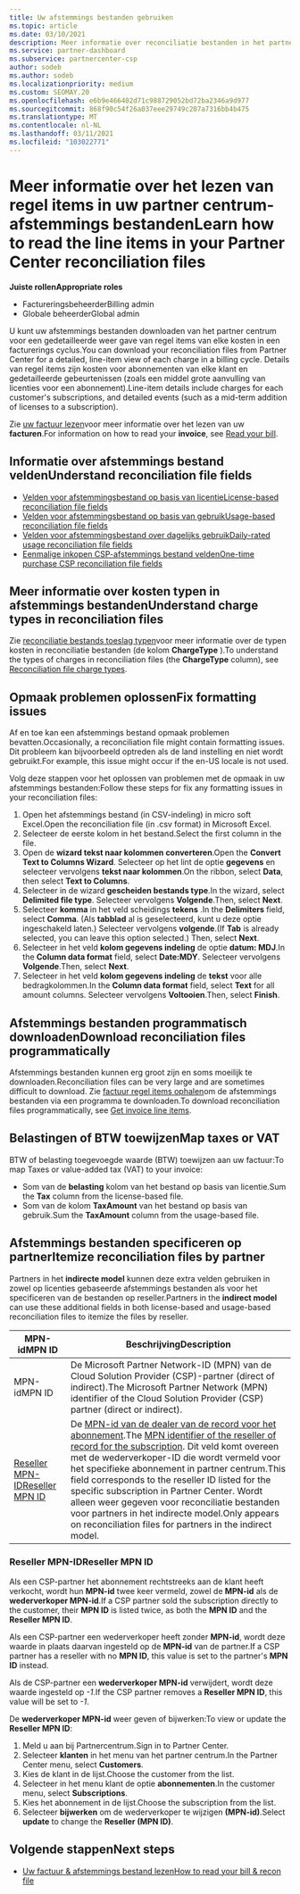 ```yaml
---
title: Uw afstemmings bestanden gebruiken
ms.topic: article
ms.date: 03/10/2021
description: Meer informatie over reconciliatie bestanden in het partner centrum en het interpreteren van gedetailleerde weer gaven van het regel item van kosten voor een bepaalde facturerings cyclus.
ms.service: partner-dashboard
ms.subservice: partnercenter-csp
author: sodeb
ms.author: sodeb
ms.localizationpriority: medium
ms.custom: SEOMAY.20
ms.openlocfilehash: e6b9e466402d71c988729052bd72ba2346a9d977
ms.sourcegitcommit: 868f90c54f26a037eee29749c207a7316bb4b475
ms.translationtype: MT
ms.contentlocale: nl-NL
ms.lasthandoff: 03/11/2021
ms.locfileid: "103022771"
---
```

# <a name="learn-how-to-read-the-line-items-in-your-partner-center-reconciliation-files"></a><span data-ttu-id="2b54e-103">Meer informatie over het lezen van regel items in uw partner centrum-afstemmings bestanden</span><span class="sxs-lookup"><span data-stu-id="2b54e-103">Learn how to read the line items in your Partner Center reconciliation files</span></span>

<span data-ttu-id="2b54e-104">**Juiste rollen**</span><span class="sxs-lookup"><span data-stu-id="2b54e-104">**Appropriate roles**</span></span>

- <span data-ttu-id="2b54e-105">Factureringsbeheerder</span><span class="sxs-lookup"><span data-stu-id="2b54e-105">Billing admin</span></span>
- <span data-ttu-id="2b54e-106">Globale beheerder</span><span class="sxs-lookup"><span data-stu-id="2b54e-106">Global admin</span></span>

<span data-ttu-id="2b54e-107">U kunt uw afstemmings bestanden downloaden van het partner centrum voor een gedetailleerde weer gave van regel items van elke kosten in een facturerings cyclus.</span><span class="sxs-lookup"><span data-stu-id="2b54e-107">You can download your reconciliation files from Partner Center for a detailed, line-item view of each charge in a billing cycle.</span></span> <span data-ttu-id="2b54e-108">Details van regel items zijn kosten voor abonnementen van elke klant en gedetailleerde gebeurtenissen (zoals een middel grote aanvulling van licenties voor een abonnement).</span><span class="sxs-lookup"><span data-stu-id="2b54e-108">Line-item details include charges for each customer's subscriptions, and detailed events (such as a mid-term addition of licenses to a subscription).</span></span>

<span data-ttu-id="2b54e-109">Zie [uw factuur lezen](read-your-bill.md)voor meer informatie over het lezen van uw **facturen**.</span><span class="sxs-lookup"><span data-stu-id="2b54e-109">For information on how to read your **invoice**, see [Read your bill](read-your-bill.md).</span></span>

## <a name="understand-reconciliation-file-fields"></a><span data-ttu-id="2b54e-110">Informatie over afstemmings bestand velden</span><span class="sxs-lookup"><span data-stu-id="2b54e-110">Understand reconciliation file fields</span></span>

- [<span data-ttu-id="2b54e-111">Velden voor afstemmingsbestand op basis van licentie</span><span class="sxs-lookup"><span data-stu-id="2b54e-111">License-based reconciliation file fields</span></span>](license-based-recon-files.md)
- [<span data-ttu-id="2b54e-112">Velden voor afstemmingsbestand op basis van gebruik</span><span class="sxs-lookup"><span data-stu-id="2b54e-112">Usage-based reconciliation file fields</span></span>](usage-based-recon-files.md)
- [<span data-ttu-id="2b54e-113">Velden voor afstemmingsbestand over dagelijks gebruik</span><span class="sxs-lookup"><span data-stu-id="2b54e-113">Daily-rated usage reconciliation file fields</span></span>](daily-rated-usage-recon-files.md)
- [<span data-ttu-id="2b54e-114">Eenmalige inkopen CSP-afstemmings bestand velden</span><span class="sxs-lookup"><span data-stu-id="2b54e-114">One-time purchase CSP reconciliation file fields</span></span>](modern-invoice-reconciliation-file.md)

## <a name="understand-charge-types-in-reconciliation-files"></a><span data-ttu-id="2b54e-115">Meer informatie over kosten typen in afstemmings bestanden</span><span class="sxs-lookup"><span data-stu-id="2b54e-115">Understand charge types in reconciliation files</span></span>

<span data-ttu-id="2b54e-116">Zie [reconciliatie bestands toeslag typen](recon-file-charge-types.md)voor meer informatie over de typen kosten in reconciliatie bestanden (de kolom **ChargeType** ).</span><span class="sxs-lookup"><span data-stu-id="2b54e-116">To understand the types of charges in reconciliation files (the **ChargeType** column), see [Reconciliation file charge types](recon-file-charge-types.md).</span></span>

## <a name="fix-formatting-issues"></a><span data-ttu-id="2b54e-117">Opmaak problemen oplossen</span><span class="sxs-lookup"><span data-stu-id="2b54e-117">Fix formatting issues</span></span>

<span data-ttu-id="2b54e-118">Af en toe kan een afstemmings bestand opmaak problemen bevatten.</span><span class="sxs-lookup"><span data-stu-id="2b54e-118">Occasionally, a reconciliation file might contain formatting issues.</span></span> <span data-ttu-id="2b54e-119">Dit probleem kan bijvoorbeeld optreden als de land instelling en niet wordt gebruikt.</span><span class="sxs-lookup"><span data-stu-id="2b54e-119">For example, this issue might occur if the en-US locale is not used.</span></span>

<span data-ttu-id="2b54e-120">Volg deze stappen voor het oplossen van problemen met de opmaak in uw afstemmings bestanden:</span><span class="sxs-lookup"><span data-stu-id="2b54e-120">Follow these steps for fix any formatting issues in your reconciliation files:</span></span>

1. <span data-ttu-id="2b54e-121">Open het afstemmings bestand (in CSV-indeling) in micro soft Excel.</span><span class="sxs-lookup"><span data-stu-id="2b54e-121">Open the reconciliation file (in .csv format) in Microsoft Excel.</span></span>
2. <span data-ttu-id="2b54e-122">Selecteer de eerste kolom in het bestand.</span><span class="sxs-lookup"><span data-stu-id="2b54e-122">Select the first column in the file.</span></span>
3. <span data-ttu-id="2b54e-123">Open de **wizard tekst naar kolommen converteren**.</span><span class="sxs-lookup"><span data-stu-id="2b54e-123">Open the **Convert Text to Columns Wizard**.</span></span> <span data-ttu-id="2b54e-124">Selecteer op het lint de optie **gegevens** en selecteer vervolgens **tekst naar kolommen**.</span><span class="sxs-lookup"><span data-stu-id="2b54e-124">On the ribbon, select **Data**, then select **Text to Columns**.</span></span>
4. <span data-ttu-id="2b54e-125">Selecteer in de wizard **gescheiden bestands type**.</span><span class="sxs-lookup"><span data-stu-id="2b54e-125">In the wizard, select **Delimited file type**.</span></span> <span data-ttu-id="2b54e-126">Selecteer vervolgens **Volgende**.</span><span class="sxs-lookup"><span data-stu-id="2b54e-126">Then, select **Next**.</span></span>
5. <span data-ttu-id="2b54e-127">Selecteer **komma** in het veld scheidings **tekens** .</span><span class="sxs-lookup"><span data-stu-id="2b54e-127">In the **Delimiters** field, select **Comma**.</span></span> <span data-ttu-id="2b54e-128">(Als **tabblad** al is geselecteerd, kunt u deze optie ingeschakeld laten.) Selecteer vervolgens **volgende**.</span><span class="sxs-lookup"><span data-stu-id="2b54e-128">(If **Tab** is already selected, you can leave this option selected.) Then, select **Next**.</span></span>
6. <span data-ttu-id="2b54e-129">Selecteer in het veld **kolom gegevens indeling** de optie **datum: MDJ**.</span><span class="sxs-lookup"><span data-stu-id="2b54e-129">In the **Column data format** field, select **Date:MDY**.</span></span> <span data-ttu-id="2b54e-130">Selecteer vervolgens **Volgende**.</span><span class="sxs-lookup"><span data-stu-id="2b54e-130">Then, select **Next**.</span></span>
7. <span data-ttu-id="2b54e-131">Selecteer in het veld **kolom gegevens indeling** de **tekst** voor alle bedragkolommen.</span><span class="sxs-lookup"><span data-stu-id="2b54e-131">In the **Column data format** field, select **Text** for all amount columns.</span></span> <span data-ttu-id="2b54e-132">Selecteer vervolgens **Voltooien**.</span><span class="sxs-lookup"><span data-stu-id="2b54e-132">Then, select **Finish**.</span></span>

## <a name="download-reconciliation-files-programmatically"></a><span data-ttu-id="2b54e-133">Afstemmings bestanden programmatisch downloaden</span><span class="sxs-lookup"><span data-stu-id="2b54e-133">Download reconciliation files programmatically</span></span>

<span data-ttu-id="2b54e-134">Afstemmings bestanden kunnen erg groot zijn en soms moeilijk te downloaden.</span><span class="sxs-lookup"><span data-stu-id="2b54e-134">Reconciliation files can be very large and are sometimes difficult to download.</span></span> <span data-ttu-id="2b54e-135">Zie [factuur regel items ophalen](/partner-center/develop/get-invoiceline-items)om de afstemmings bestanden via een programma te downloaden.</span><span class="sxs-lookup"><span data-stu-id="2b54e-135">To download reconciliation files programmatically, see [Get invoice line items](/partner-center/develop/get-invoiceline-items).</span></span>

## <a name="map-taxes-or-vat"></a><span data-ttu-id="2b54e-136">Belastingen of BTW toewijzen</span><span class="sxs-lookup"><span data-stu-id="2b54e-136">Map taxes or VAT</span></span>

<span data-ttu-id="2b54e-137">BTW of belasting toegevoegde waarde (BTW) toewijzen aan uw factuur:</span><span class="sxs-lookup"><span data-stu-id="2b54e-137">To map Taxes or value-added tax (VAT) to your invoice:</span></span>

- <span data-ttu-id="2b54e-138">Som van de **belasting** kolom van het bestand op basis van licentie.</span><span class="sxs-lookup"><span data-stu-id="2b54e-138">Sum the **Tax** column from the license-based file.</span></span>
- <span data-ttu-id="2b54e-139">Som van de kolom **TaxAmount** van het bestand op basis van gebruik.</span><span class="sxs-lookup"><span data-stu-id="2b54e-139">Sum the **TaxAmount** column from the usage-based file.</span></span>

## <a name="itemize-reconciliation-files-by-partner"></a><span data-ttu-id="2b54e-140">Afstemmings bestanden specificeren op partner</span><span class="sxs-lookup"><span data-stu-id="2b54e-140">Itemize reconciliation files by partner</span></span>

<span data-ttu-id="2b54e-141">Partners in het **indirecte model** kunnen deze extra velden gebruiken in zowel op licenties gebaseerde afstemmings bestanden als voor het specificeren van de bestanden op reseller.</span><span class="sxs-lookup"><span data-stu-id="2b54e-141">Partners in the **indirect model** can use these additional fields in both license-based and usage-based reconciliation files to itemize the files by reseller.</span></span>

| <span data-ttu-id="2b54e-142">MPN-id</span><span class="sxs-lookup"><span data-stu-id="2b54e-142">MPN ID</span></span> | <span data-ttu-id="2b54e-143">Beschrijving</span><span class="sxs-lookup"><span data-stu-id="2b54e-143">Description</span></span> |
| ------ | ----------- |
| <span data-ttu-id="2b54e-144">MPN-id</span><span class="sxs-lookup"><span data-stu-id="2b54e-144">MPN ID</span></span> | <span data-ttu-id="2b54e-145">De Microsoft Partner Network-ID (MPN) van de Cloud Solution Provider (CSP)-partner (direct of indirect).</span><span class="sxs-lookup"><span data-stu-id="2b54e-145">The Microsoft Partner Network (MPN) identifier of the Cloud Solution Provider (CSP) partner (direct or indirect).</span></span> |
| [<span data-ttu-id="2b54e-146">Reseller MPN-ID</span><span class="sxs-lookup"><span data-stu-id="2b54e-146">Reseller MPN ID</span></span>](#reseller-mpn-id) | <span data-ttu-id="2b54e-147">De [MPN-id van de dealer van de record voor het abonnement](#reseller-mpn-id).</span><span class="sxs-lookup"><span data-stu-id="2b54e-147">The [MPN identifier of the reseller of record for the subscription](#reseller-mpn-id).</span></span> <span data-ttu-id="2b54e-148">Dit veld komt overeen met de wederverkoper-ID die wordt vermeld voor het specifieke abonnement in partner centrum.</span><span class="sxs-lookup"><span data-stu-id="2b54e-148">This field corresponds to the reseller ID listed for the specific subscription in Partner Center.</span></span> <span data-ttu-id="2b54e-149">Wordt alleen weer gegeven voor reconciliatie bestanden voor partners in het indirecte model.</span><span class="sxs-lookup"><span data-stu-id="2b54e-149">Only appears on reconciliation files for partners in the indirect model.</span></span> |

### <a name="reseller-mpn-id"></a><span data-ttu-id="2b54e-150">Reseller MPN-ID</span><span class="sxs-lookup"><span data-stu-id="2b54e-150">Reseller MPN ID</span></span>

<span data-ttu-id="2b54e-151">Als een CSP-partner het abonnement rechtstreeks aan de klant heeft verkocht, wordt hun **MPN-id** twee keer vermeld, zowel de **MPN-id** als de **wederverkoper MPN-id**.</span><span class="sxs-lookup"><span data-stu-id="2b54e-151">If a CSP partner sold the subscription directly to the customer, their **MPN ID** is listed twice, as both the **MPN ID** and the **Reseller MPN ID**.</span></span>

<span data-ttu-id="2b54e-152">Als een CSP-partner een wederverkoper heeft zonder **MPN-id**, wordt deze waarde in plaats daarvan ingesteld op de **MPN-id** van de partner.</span><span class="sxs-lookup"><span data-stu-id="2b54e-152">If a CSP partner has a reseller with no **MPN ID**, this value is set to the partner's **MPN ID** instead.</span></span>

<span data-ttu-id="2b54e-153">Als de CSP-partner een **wederverkoper MPN-id** verwijdert, wordt deze waarde ingesteld op *-1*.</span><span class="sxs-lookup"><span data-stu-id="2b54e-153">If the CSP partner removes a **Reseller MPN ID**, this value will be set to *-1*.</span></span>

<span data-ttu-id="2b54e-154">De **wederverkoper MPN-id** weer geven of bijwerken:</span><span class="sxs-lookup"><span data-stu-id="2b54e-154">To view or update the **Reseller MPN ID**:</span></span>

1. <span data-ttu-id="2b54e-155">Meld u aan bij Partnercentrum.</span><span class="sxs-lookup"><span data-stu-id="2b54e-155">Sign in to Partner Center.</span></span>
2. <span data-ttu-id="2b54e-156">Selecteer **klanten** in het menu van het partner centrum.</span><span class="sxs-lookup"><span data-stu-id="2b54e-156">In the Partner Center menu, select **Customers**.</span></span>
3. <span data-ttu-id="2b54e-157">Kies de klant in de lijst.</span><span class="sxs-lookup"><span data-stu-id="2b54e-157">Choose the customer from the list.</span></span>
4. <span data-ttu-id="2b54e-158">Selecteer in het menu klant de optie **abonnementen**.</span><span class="sxs-lookup"><span data-stu-id="2b54e-158">In the customer menu, select **Subscriptions**.</span></span>
5. <span data-ttu-id="2b54e-159">Kies het abonnement in de lijst.</span><span class="sxs-lookup"><span data-stu-id="2b54e-159">Choose the subscription from the list.</span></span>
6. <span data-ttu-id="2b54e-160">Selecteer **bijwerken** om de wederverkoper te wijzigen **(MPN-id)**.</span><span class="sxs-lookup"><span data-stu-id="2b54e-160">Select **update** to change the **Reseller (MPN ID)**.</span></span>

## <a name="next-steps"></a><span data-ttu-id="2b54e-161">Volgende stappen</span><span class="sxs-lookup"><span data-stu-id="2b54e-161">Next steps</span></span>

- [<span data-ttu-id="2b54e-162">Uw factuur & afstemmings bestand lezen</span><span class="sxs-lookup"><span data-stu-id="2b54e-162">How to read your bill & recon file</span></span>](read-your-bill.md) 
